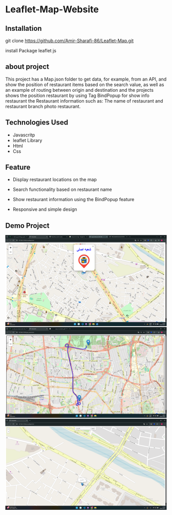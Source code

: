 # Leaflet-Map-Website


## Installation

git clone https://github.com/Amir-Sharafi-86/Leaflet-Map.git 

install Package leaflet js

## about project

This project has a Map.json folder to get data, for example, from an API, and show the position of restaurant items based on the search value, as well as an example of routing between origin and destination and the projects shows the position restaurant by using  Tag BindPopup for show info restaurant the Restaurant information such as: The name of restaurant and restaurant branch photo restaurant.
 
## Technologies Used

- Javascritp
- leaflet Library  
- Html
- Css 

## Feature 
- Display restaurant locations on the map

- Search functionality based on restaurant name

- Show restaurant information using the BindPopup feature

- Responsive and simple design

## Demo Project 
<img src="./Demo/Screenshot (256).png"/>
<img src="./Demo/Screenshot (257).png"/>
<img src="./Demo/Screenshot (259).png"/>